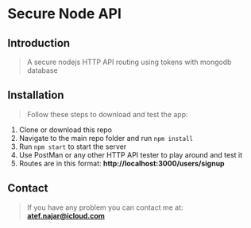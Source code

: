 # Secure Node API

## Introduction

> A secure nodejs HTTP API routing using tokens with mongodb database

## Installation

> Follow these steps to download and test the app:
1. Clone or download this repo
2. Navigate to the main repo folder and run `npm install`
3. Run `npm start` to start the server
4. Use PostMan or any other HTTP API tester to play around and test it
5. Routes are in this format: **http://localhost:3000/users/signup**

## Contact

> If you have any problem you can contact me at: **atef.najar@icloud.com**
